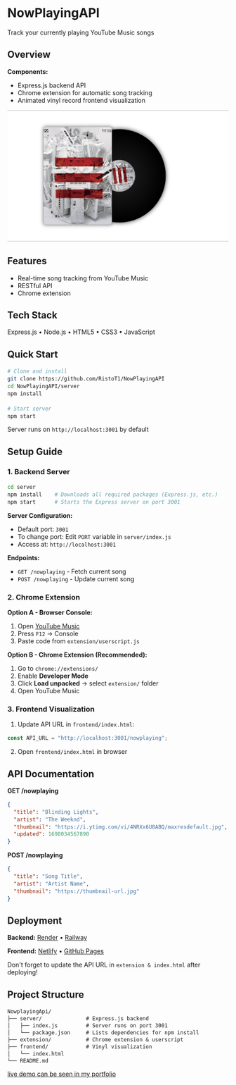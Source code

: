 # NowPlayingAPI

Track your currently playing YouTube Music songs

## Overview
**Components:**
- Express.js backend API
- Chrome extension for automatic song tracking
- Animated vinyl record frontend visualization

![Preview](./readMeImg/ReadmeImg1.png)

## Features

- Real-time song tracking from YouTube Music
- RESTful API
- Chrome extension

## Tech Stack

Express.js • Node.js • HTML5 • CSS3 • JavaScript

## Quick Start
```bash
# Clone and install
git clone https://github.com/RistoT1/NowPlayingAPI
cd NowPlayingAPI/server
npm install

# Start server
npm start
```

Server runs on `http://localhost:3001` by default

## Setup Guide

### 1. Backend Server
```bash
cd server
npm install    # Downloads all required packages (Express.js, etc.)
npm start      # Starts the Express server on port 3001
```

**Server Configuration:**
- Default port: `3001`
- To change port: Edit `PORT` variable in `server/index.js`
- Access at: `http://localhost:3001`

**Endpoints:**
- `GET /nowplaying` - Fetch current song
- `POST /nowplaying` - Update current song

### 2. Chrome Extension

**Option A - Browser Console:**
1. Open [YouTube Music](https://music.youtube.com)
2. Press `F12` → Console
3. Paste code from `extension/userscript.js`

**Option B - Chrome Extension (Recommended):**
1. Go to `chrome://extensions/`
2. Enable **Developer Mode**
3. Click **Load unpacked** → select `extension/` folder
4. Open YouTube Music

### 3. Frontend Visualization

1. Update API URL in `frontend/index.html`:
```javascript
const API_URL = "http://localhost:3001/nowplaying";
```

2. Open `frontend/index.html` in browser

## API Documentation

**GET /nowplaying**
```json
{
  "title": "Blinding Lights",
  "artist": "The Weeknd",
  "thumbnail": "https://i.ytimg.com/vi/4NRXx6U8ABQ/maxresdefault.jpg",
  "updated": 1698034567890
}
```

**POST /nowplaying**
```json
{
  "title": "Song Title",
  "artist": "Artist Name",
  "thumbnail": "https://thumbnail-url.jpg"
}
```

## Deployment

**Backend:** [Render](https://render.com) • [Railway](https://railway.app)

**Frontend:** [Netlify](https://netlify.com) • [GitHub Pages](https://pages.github.com)

Don't forget to update the API URL in `extension & index.html` after deploying!

## Project Structure
```
NowplayingApi/
├── server/              # Express.js backend
│   ├── index.js         # Server runs on port 3001
│   └── package.json     # Lists dependencies for npm install
├── extension/           # Chrome extension & userscript
├── frontend/            # Vinyl visualization
│   └── index.html
└── README.md
```

[live demo can be seen in my portfolio](https://webportfolio-rt.netlify.app/#home)
